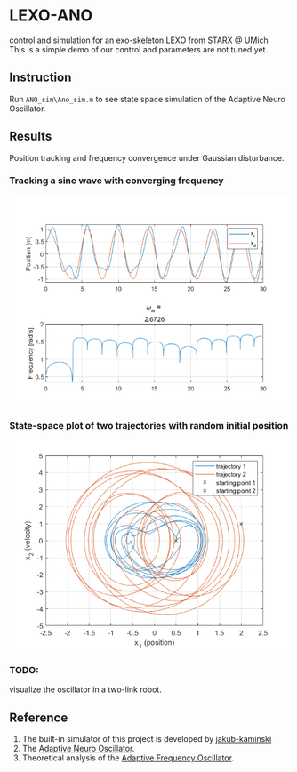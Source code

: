 # LEXO-ANO
control and simulation for an exo-skeleton LEXO from STARX @ UMich  
This is a simple demo of our control and parameters are not tuned yet.
## Instruction
Run `ANO_sim\Ano_sim.m` to see state space simulation of the Adaptive Neuro Oscillator.
## Results
Position tracking and frequency convergence under Gaussian disturbance.
### Tracking a sine wave with converging frequency
![ANO-tracking](docs/ANO-tracking.png)
### State-space plot of two trajectories with random initial position
![ANO-state-space](docs/ANO-state-space.png)
### TODO:
visualize the oscillator in a two-link robot.
## Reference
1. The built-in simulator of this project is developed by [jakub-kaminski](https://github.com/jakub-kaminski/2link-robot)
2. The [Adaptive Neuro Oscillator](https://www.sciencedirect.com/science/article/pii/S0921889016307485).
3. Theoretical analysis of the [Adaptive Frequency Oscillator](https://www.sciencedirect.com/science/article/pii/S0167278906000819).
